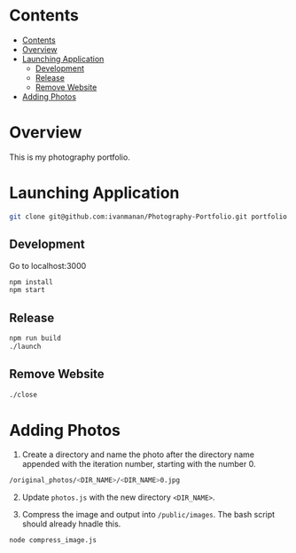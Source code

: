 # Contents
- [Contents](#contents)
- [Overview](#overview)
- [Launching Application](#launching-application)
  - [Development](#development)
  - [Release](#release)
  - [Remove Website](#remove-website)
- [Adding Photos](#adding-photos)

# Overview
This is my photography portfolio.

# Launching Application
```bash
git clone git@github.com:ivanmanan/Photography-Portfolio.git portfolio
```

## Development
Go to localhost:3000
```bash
npm install
npm start
```

## Release
```bash
npm run build
./launch
```

## Remove Website
```bash
./close
```

# Adding Photos
1. Create a directory and name the photo after the directory name appended with the iteration number,
   starting with the number 0.
```bash
/original_photos/<DIR_NAME>/<DIR_NAME>0.jpg
```

2. Update `photos.js` with the new directory `<DIR_NAME>`.

3. Compress the image and output into `/public/images`. The bash script should already hnadle this.
```bash
node compress_image.js
```
